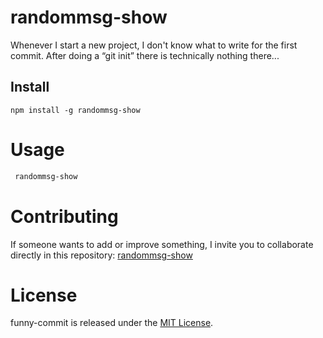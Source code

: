 # randommsg-show

Whenever I start a new project, I don't know what to write for the first commit. After doing a “git init” there is technically nothing there...

## Install

```npm
npm install -g randommsg-show
```

# Usage

```bash
 randommsg-show
```

# Contributing

If someone wants to add or improve something, I invite you to collaborate directly in this repository: [randommsg-show](https://github.com/davidinci7/randommsg-show.git)

# License

funny-commit is released under the [MIT License](https://opensource.org/licenses/MIT).

